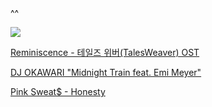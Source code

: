 # 
^^

![](https://www.i-boss.co.kr/design/upload_file/__HTMLEDITOR__/cEF2lKLIUp/4a25690012b8d701f468db600b1ea8e2_145008906253.png)

 [Reminiscence - 테일즈 위버(TalesWeaver) OST](https://youtu.be/Z-Q72YA3DFg)
 
 
 [DJ OKAWARI "Midnight Train feat. Emi Meyer"](https://youtu.be/W72LiPMNs9E)
 
 
 [Pink Sweat$ - Honesty](https://youtu.be/8MrZDLWvB94)

